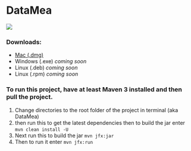 # DataMea
![](DataMea-example.gif)

### Downloads:
- [Mac (.dmg)](https://mega.nz/#!a2hyiALI!Kg6-E9OWwEXvphABGX2GFEF8CBRJPv2oZF1Jb3SwLww)
- Windows (.exe) *coming soon*
- Linux (.deb) *coming soon*
- Linux (.rpm) *coming soon*


### To run this project, have at least Maven 3 installed and then pull the project.
1. Change directories to the root folder of the project in terminal (aka DataMea)
2. then run this to get the latest dependencies then to build the jar enter
```mvn clean install -U```
3. Next run this to build the jar
```mvn jfx:jar```
4. Then to run it enter
```mvn jfx:run```
